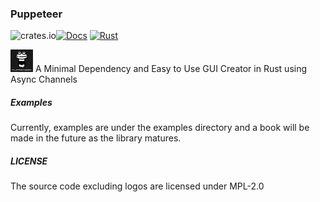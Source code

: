 ### Puppeteer
![crates.io](https://img.shields.io/crates/v/puppeteer.svg)[![Docs](https://docs.rs/puppeteer/badge.svg)](https://docs.rs/puppeteer)
[![Rust](https://github.com/448-engineering/Puppeteer/actions/workflows/rust.yml/badge.svg?branch=master)](https://github.com/448-engineering/Puppeteer/actions/workflows/rust.yml)

![Puppeteer-Logo](https://raw.githubusercontent.com/448-engineering/Puppeteer/master/Documentation/Puppeteer-Logo-dark-bg.svg)
A Minimal Dependency and Easy to Use GUI Creator in Rust using Async Channels

##### Examples
Currently, examples are under the examples directory and a book will be made in the future as the library matures.

##### LICENSE
The source code excluding logos are licensed under MPL-2.0 
